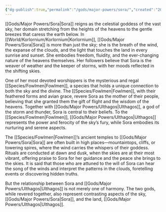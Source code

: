 ```yaml
---
{"dg-publish":true,"permalink":"/gods/major-powers/sora/","created":"2025-03-01T12:08:45.578-07:00"}
---
```


[[Gods/Major Powers/Sora\|Sora]] reigns as the celestial goddess of the vast sky, her domain stretching from the heights of the heavens to the gentle breezes that caress the earth below. In [[World/Korlornium/Korlornium\|Korlornium]], [[Gods/Major Powers/Sora\|Sora]] is more than just the sky; she is the breath of the wind, the expanse of the clouds, and the light that touches the land in every sunrise and sunset. She embodies freedom, fluidity, and the ever-changing nature of the heavens themselves. Her followers believe that Sora is the weaver of weather and the keeper of storms, with her moods reflected in the shifting skies.

One of her most devoted worshippers is the mysterious and regal [[Species/Fowlmen\|Fowlmen]], a species that holds a unique connection to both the sky and the divine. The [[Species/Fowlmen\|Fowlmen]], with their feathered forms and avian grace, revere Sora as the mother of their people, believing that she granted them the gift of flight and the wisdom of the heavens. Together with [[Gods/Major Powers/Ulthagos\|Ulthagos]], a god of the storm and thunder, Sora is central to their beliefs. To the [[Species/Fowlmen\|Fowlmen]], [[Gods/Major Powers/Ulthagos\|Ulthagos]] represents the power and ferocity of the sky’s fury, while Sora embodies its nurturing and serene aspects.

The [[Species/Fowlmen\|Fowlmen]]’s ancient temples to [[Gods/Major Powers/Sora\|Sora]] are often built in high places—mountaintops, cliffs, or towering spires, where the wind carries the whispers of their goddess. Rituals are conducted at dawn and dusk, when the skies are at their most vibrant, offering praise to Sora for her guidance and the peace she brings to the skies. It is said that those who are attuned to the will of Sora can hear the song of the winds and interpret the patterns in the clouds, foretelling events or discovering hidden truths.

But the relationship between Sora and [[Gods/Major Powers/Ulthagos\|Ulthagos]] is not merely one of harmony. The two gods, while revered together, also represent contrasting aspects of the sky, [[Gods/Major Powers/Sora\|Sora]], and the land, [[Gods/Major Powers/Ulthagos\|Ulthagos]]. 

